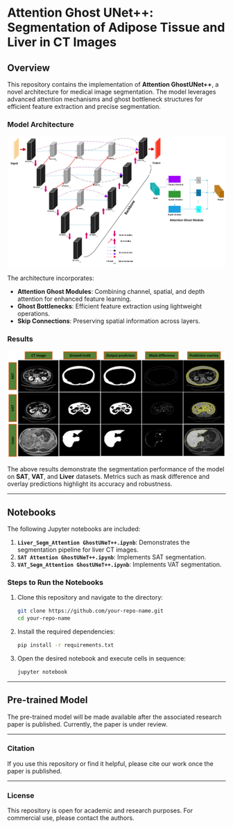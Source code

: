 # Attention Ghost UNet++: Segmentation of Adipose Tissue and Liver in CT Images

## Overview

This repository contains the implementation of **Attention GhostUNet++**, a novel architecture for medical image segmentation. The model leverages advanced attention mechanisms and ghost bottleneck structures for efficient feature extraction and precise segmentation.

### Model Architecture
![Model Architecture](Model.jpeg)

The architecture incorporates:
- **Attention Ghost Modules**: Combining channel, spatial, and depth attention for enhanced feature learning.
- **Ghost Bottlenecks**: Efficient feature extraction using lightweight operations.
- **Skip Connections**: Preserving spatial information across layers.

### Results
![Results](Result.jpeg)

The above results demonstrate the segmentation performance of the model on **SAT**, **VAT**, and **Liver** datasets. Metrics such as mask difference and overlay predictions highlight its accuracy and robustness.

---

## Notebooks

The following Jupyter notebooks are included:

1. **`Liver_Segm_Attention GhostUNeT++.ipynb`**: Demonstrates the segmentation pipeline for liver CT images.
2. **`SAT Attention GhostUNeT++.ipynb`**: Implements SAT segmentation.
3. **`VAT_Segm_Attention GhostUNeT++.ipynb`**: Implements VAT segmentation.

### Steps to Run the Notebooks

1. Clone this repository and navigate to the directory:
   ```bash
   git clone https://github.com/your-repo-name.git
   cd your-repo-name
   ```

2. Install the required dependencies:
   ```bash
   pip install -r requirements.txt
   ```

3. Open the desired notebook and execute cells in sequence:
   ```bash
   jupyter notebook
   ```

---

## Pre-trained Model

The pre-trained model will be made available after the associated research paper is published. Currently, the paper is under review.

---

### Citation

If you use this repository or find it helpful, please cite our work once the paper is published.

---

### License

This repository is open for academic and research purposes. For commercial use, please contact the authors.

